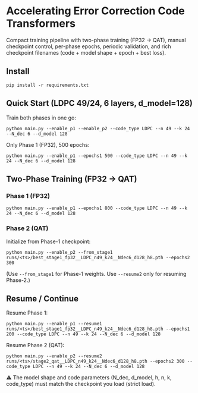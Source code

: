 # Accelerating Error Correction Code Transformers
Compact training pipeline with two-phase training (FP32 → QAT), manual checkpoint control, per-phase epochs, periodic validation, and rich checkpoint filenames (code + model shape + epoch + best loss).

## Install

`pip install -r requirements.txt`

## Quick Start (LDPC 49/24, 6 layers, d_model=128)
Train both phases in one go:

`python main.py --enable_p1 --enable_p2 --code_type LDPC --n 49 --k 24 --N_dec 6 --d_model 128`

Only Phase 1 (FP32), 500 epochs:

`python main.py --enable_p1 --epochs1 500 --code_type LDPC --n 49 --k 24 --N_dec 6 --d_model 128`

## Two-Phase Training (FP32 → QAT)
### Phase 1 (FP32)

`python main.py --enable_p1 --epochs1 800 --code_type LDPC --n 49 --k 24 --N_dec 6 --d_model 128`

### Phase 2 (QAT)
Initialize from Phase-1 checkpoint:

`python main.py --enable_p2 --from_stage1 runs/<ts>/best_stage1_fp32__LDPC_n49_k24__Ndec6_d128_h8.pth --epochs2 300`

(Use `--from_stage1` for Phase-1 weights. Use `--resume2` only for resuming Phase-2.)

## Resume / Continue
Resume Phase 1:

`python main.py --enable_p1 --resume1 runs/<ts>/best_stage1_fp32__LDPC_n49_k24__Ndec6_d128_h8.pth --epochs1 200 --code_type LDPC --n 49 --k 24 --N_dec 6 --d_model 128`

Resume Phase 2 (QAT):

`python main.py --enable_p2 --resume2 runs/<ts>/stage2_qat__LDPC_n49_k24__Ndec6_d128_h8.pth --epochs2 300 --code_type LDPC --n 49 --k 24 --N_dec 6 --d_model 128`

⚠️ The model shape and code parameters (N_dec, d_model, h, n, k, code_type) must match the checkpoint you load (strict load).

